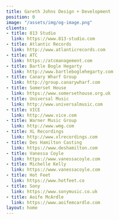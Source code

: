 ```yaml
---
title: Gareth Johns Design + Development
position: 0
image: "/assets/img/og-image.png"
clients:
- title: 813 Studio
  link: https://www.813-studio.com
- title: Atlantic Records
  link: http://www.atlanticrecords.com
- title: ATC
  link: https://atcmanagement.com
- title: Bartle Bogle Hegarty
  link: http://www.bartleboglehegarty.com
- title: Canary Wharf Group
  link: http://group.canarywharf.com
- title: Somerset House
  link: https://www.somersethouse.org.uk
- title: Universal Music
  link: http://www.universalmusic.com
- title: VICE
  link: http://www.vice.com
- title: Warner Music Group
  link: http://www.wmg.com
- title: XL Recordings
  link: http://www.xlrecordings.com
- title: Des Hamilton Casting
  link: https://www.deshamilton.com
- title: Vanessa Coyle
  link: https://www.vanessacoyle.com
- title: Michelle Kelly
  link: https://www.vanessacoyle.com
- title: Hot Feet
  link: https://www.hotfeet.co
- title: Sony
  link: https://www.sonymusic.co.uk
- title: Aoife McArdle
  link: https://www.aoifemcardle.com
layout: home
---
```


